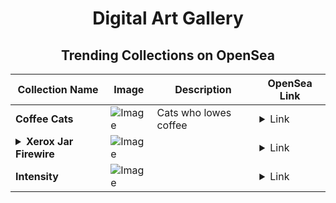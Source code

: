 <div align="center">

# Digital Art Gallery

## Trending Collections on OpenSea

| Collection Name                       | Image                                                                                     | Description                       | OpenSea Link                                                                                          |
|---------------------------------------|-------------------------------------------------------------------------------------------|-----------------------------------|--------------------------------------------------------------------------------------------------------|
| **Coffee Cats** | ![Image](https://i.seadn.io/s/raw/files/97ebe42cb4177c53e8f35aec8a492b19.gif?w=500&auto=format?w=200&auto=format) | Cats who lowes coffee | <details><summary>Link</summary>[Coffee Cats](https://opensea.io/collection/coffee-cats-1)</details> |
| **<details><summary>Xerox Jar Firewire</summary></details>** | ![Image](https://i.seadn.io/s/raw/files/708dc5824a33c86ff67280a3ff82f371.jpg?w=500&auto=format?w=200&auto=format) |  | <details><summary>Link</summary>[Xerox Jar Firewire](https://opensea.io/collection/xerox-jar-firewire)</details> |
| **Intensity** | ![Image](https://i.seadn.io/s/raw/files/d0d424dde1668b55c40fe5debc873b75.jpg?w=500&auto=format?w=200&auto=format) |  | <details><summary>Link</summary>[Intensity](https://opensea.io/collection/intensity-7)</details> |

</div>